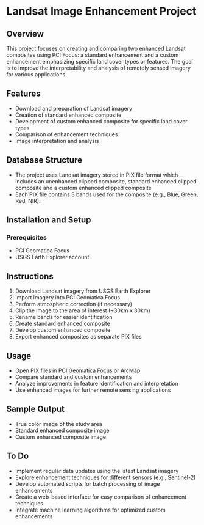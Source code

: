 # Landsat Image Enhancement Project
## Overview
This project focuses on creating and comparing two enhanced Landsat composites using PCI Focus: a standard enhancement and a custom enhancement emphasizing specific land cover types or features. The goal is to improve the interpretability and analysis of remotely sensed imagery for various applications.

## Features
- Download and preparation of Landsat imagery
- Creation of standard enhanced composite
- Development of custom enhanced composite for specific land cover types
- Comparison of enhancement techniques
- Image interpretation and analysis

## Database Structure
- The project uses Landsat imagery stored in PIX file format which includes an unenhanced clipped composite, standard enhanced clipped composite
and a custom enhanced clipped composite
- Each PIX file contains 3 bands used for the composite (e.g., Blue, Green, Red, NIR).

## Installation and Setup
### Prerequisites
- PCI Geomatica Focus
- USGS Earth Explorer account

## Instructions
1. Download Landsat imagery from USGS Earth Explorer
2. Import imagery into PCI Geomatica Focus
3. Perform atmospheric correction (if necessary)
4. Clip the image to the area of interest (~30km x 30km)
5. Rename bands for easier identification
6. Create standard enhanced composite
7. Develop custom enhanced composite
8. Export enhanced composites as separate PIX files

## Usage
- Open PIX files in PCI Geomatica Focus or ArcMap
- Compare standard and custom enhancements
- Analyze improvements in feature identification and interpretation
- Use enhanced images for further remote sensing applications

## Sample Output
- True color image of the study area
- Standard enhanced composite image
- Custom enhanced composite image

## To Do
- Implement regular data updates using the latest Landsat imagery
- Explore enhancement techniques for different sensors (e.g., Sentinel-2)
- Develop automated scripts for batch processing of image enhancements
- Create a web-based interface for easy comparison of enhancement techniques
- Integrate machine learning algorithms for optimized custom enhancements
